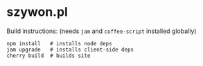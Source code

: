 # szywon.pl

Build instructions: (needs `jam` and `coffee-script` installed globally)

    npm install   # installs node deps
    jam upgrade   # installs client-side deps
    cherry build  # builds site
